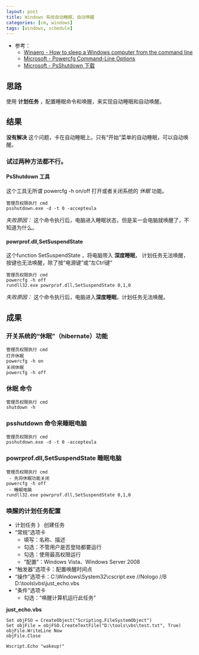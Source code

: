 ```yaml
---
layout: post
title: Windows 系统自动睡眠、自动唤醒
categories: [cm, windows]
tags: [windows, schedule]
---
```


* 参考：
  * [Winaero - How to sleep a Windows computer from the command line](http://winaero.com/blog/how-to-sleep-a-windows-computer-from-the-command-line/)
  * [Microsoft - Powercfg Command-Line Options](https://technet.microsoft.com/en-us/library/cc748940(v=ws.10).aspx)
  * [Microsoft - PsShutdown 下载](https://technet.microsoft.com/en-us/sysinternals/bb897541.aspx)

## 思路

使用 **计划任务** ，配置睡眠命令和唤醒，来实现自动睡眠和自动唤醒。

## 结果

**没有解决** 这个问题，卡在自动睡眠上。只有“开始”菜单的自动睡眠，可以自动唤醒。

### 试过两种方法都不行。

#### PsShutdown 工具
    
  这个工具无所谓 powercfg -h on/off 打开或者关闭系统的 *休眠* 功能。

  ```
  管理员权限执行 cmd
  psshutdown.exe -d -t 0 -accepteula
  ```  

  *失败原因：* 这个命令执行后，电脑进入睡眠状态，但是呆一会电脑就唤醒了，不知道为什么。
      
#### powrprof.dll,SetSuspendState
  
  这个function SetSuspendState ，将电脑带入 **深度睡眠**， 计划任务无法唤醒，按键也无法唤醒，除了按“电源键”或“左Ctrl键”

  ```
  管理员权限执行 cmd
  powercfg -h off
  rundll32.exe powrprof.dll,SetSuspendState 0,1,0
  ```

  *失败原因：* 这个命令执行后，电脑进入**深度睡眠**，计划任务无法唤醒。
      
    
## 成果

### 开关系统的“休眠”（hibernate）功能

  ```
  管理员权限执行 cmd
  打开休眠
  powercfg -h on
  关闭休眠
  powercfg -h off
  ```

### 休眠 命令

  ```
  管理员权限执行 cmd
  shutdown -h
  ```

### psshutdown 命令来睡眠电脑

  ```
  管理员权限执行 cmd
  psshutdown.exe -d -t 0 -accepteula
  ```
  
### powrprof.dll,SetSuspendState 睡眠电脑
  
  ```
  管理员权限执行 cmd
   - 先将休眠功能关闭
  powercfg -h off
   - 睡眠电脑
  rundll32.exe powrprof.dll,SetSuspendState 0,1,0
  ```

### 唤醒的计划任务配置

  * 计划任务 》 创建任务
  * “常规”选项卡
    * 填写：名称、描述
    * 勾选：不管用户是否登陆都要运行
    * 勾选：使用最高权限运行
    * “配置”：Windows Vista、Windows Server 2008
  * “触发器”选项卡：配置唤醒时间点
  * “操作”选项卡：C:\Windows\System32\cscript.exe //Nologo //B D:\tools\vbs\just_echo.vbs
  * “条件”选项卡
    * 勾选：“唤醒计算机运行此任务”

  **just_echo.vbs**
  ```
  Set objFSO = CreateObject("Scripting.FileSystemObject")
  Set objFile = objFSO.CreateTextFile("D:\tools\vbs\test.txt", True)
  objFile.WriteLine Now
  objFile.Close

  Wscript.Echo "wakeup!"

  ```
